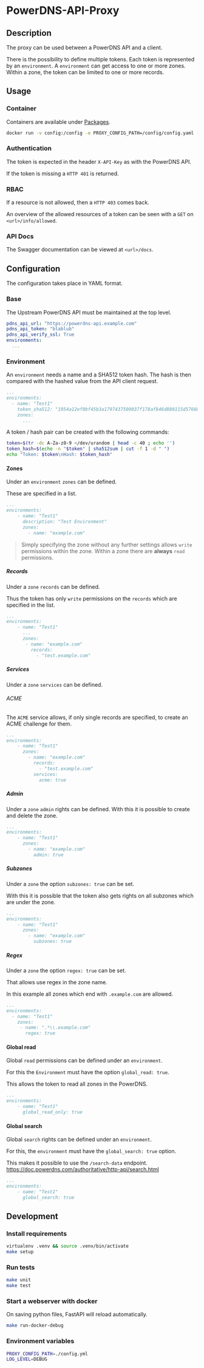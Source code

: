 # PowerDNS-API-Proxy

## Description

The proxy can be used between a PowerDNS API and a client.

There is the possibility to define multiple tokens. Each token is represented by an `environment`.
A `environment` can get access to one or more zones.
Within a zone, the token can be limited to one or more records.

## Usage

### Container

Containers are available under [Packages](https://github.com/akquinet/powerdns-api-proxy/pkgs/container/powerdns-api-proxy).

```bash
docker run -v config:/config -e PROXY_CONFIG_PATH=/config/config.yaml -e LOG_LEVEL=WARNING --name powerdns-api-proxy ghcr.io/akquinet/powerdns-api-proxy:latest
```

### Authentication

The token is expected in the header `X-API-Key` as with the PowerDNS API.

If the token is missing a `HTTP 401` is returned.

### RBAC

If a resource is not allowed, then a `HTTP 403` comes back.

An overview of the allowed resources of a token can be seen with a `GET` on `<url>/info/allowed`.

### API Docs

The Swagger documentation can be viewed at `<url>/docs`.

## Configuration

The configuration takes place in YAML format.

### Base

The Upstream PowerDNS API must be maintained at the top level.

```yaml
pdns_api_url: "https://powerdns-api.example.com"
pdns_api_token: "blablub"
pdns_api_verify_ssl: True
environments:
  ...
```

### Environment

An `environment` needs a name and a SHA512 token hash.
The hash is then compared with the hashed value from the API client request.

```yaml
...
environments:
  - name: "Test1"
    token_sha512: "1954a12ef0bf45b3a1797437509037f178af846d880115d57668a8aaa05732deedcbbd02bfa296b4f4e043b437b733fd6131933cfdc0fb50c4cf7f9f2bdaa836"
    zones:
      ...
```

A token / hash pair can be created with the following commands:

```bash
token=$(tr -dc A-Za-z0-9 </dev/urandom | head -c 40 ; echo '')
token_hash=$(echo -n "$token" | sha512sum | cut -f 1 -d " ")
echo "Token: $token\nHash: $token_hash"
```

#### Zones

Under an `environment` `zones` can be defined.

These are specified in a list.

```yaml
...
environments:
    - name: "Test1"
      description: "Test Environment"
      zones:
        - name: "example.com"
```

> Simply specifying the zone without any further settings allows `write` permissions within the zone.
> Within a zone there are **always** `read` permissions.

##### Records

Under a `zone` `records` can be defined.

Thus the token has only `write` permissions on the `records` which are specified in the list.

```yaml
...
environments:
    - name: "Test1"
      ...
      zones:
       - name: "example.com"
         records:
           - "test.example.com"
```

##### Services

Under a `zone` `services` can be defined.

###### ACME

The `ACME` service allows, if only single records are specified, to create an ACME challenge for them.

```yaml
...
environments:
    - name: "Test1"
      zones:
        - name: "example.com"
          records:
            - "test.example.com"
          services:
            acme: true
```

##### Admin

Under a `zone` `admin` rights can be defined.
With this it is possible to create and delete the zone.

```yaml
...
environments:
    - name: "Test1"
      zones:
        - name: "example.com"
          admin: true
```

##### Subzones

Under a `zone` the option `subzones: true` can be set.

With this it is possible that the token also gets rights on all subzones which are under the zone.

```yaml
...
environments:
    - name: "Test1"
      zones:
        - name: "example.com"
          subzones: true
```


##### Regex

Under a `zone` the option `regex: true` can be set.

That allows use regex in the zone name.

In this example all zones which end with `.example.com` are allowed.

```YAML
...
environments:
  - name: "Test1"
    zones:
     - name: ".*\\.example.com"
       regex: true
```

#### Global read

Global `read` permissions can be defined under an `environment`.

For this the `Environment` must have the option `global_read: true`.

This allows the token to read all zones in the PowerDNS.

```yaml
...
environments:
    - name: "Test1"
      global_read_only: true
```

#### Global search

Global `search` rights can be defined under an `environment`.

For this, the `environment` must have the `global_search: true` option.

This makes it possible to use the `/search-data` endpoint.
<https://doc.powerdns.com/authoritative/http-api/search.html>

```yaml
...
environments:
    - name: "Test1"
      global_search: true
```

## Development

### Install requirements

```bash
virtualenv .venv && source .venv/bin/activate
make setup
```

### Run tests

```bash
make unit
make test
```

### Start a webserver with docker

On saving python files, FastAPI will reload automatically.

```bash
make run-docker-debug
```

### Environment variables

```bash
PROXY_CONFIG_PATH=./config.yml
LOG_LEVEL=DEBUG
```
